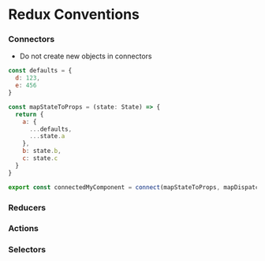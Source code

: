 # Redux Conventions

### Connectors
* Do not create new objects in connectors

```javascript
const defaults = {
  d: 123,
  e: 456
}

const mapStateToProps = (state: State) => {
  return {
    a: {
      ...defaults,
      ...state.a
    },
    b: state.b,
    c: state.c
  }
}

export const connectedMyComponent = connect(mapStateToProps, mapDispatchToProps)(MyComponent)
```

### Reducers

### Actions

### Selectors
